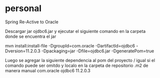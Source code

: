 # personal
Spring Re-Active to Oracle


Descargar jar ojdbc6.jar y ejecutar el siguiente comando en la carpeta donde se encuentra el jar

mvn install:install-file -DgroupId=com.oracle -DartifactId=ojdbc6 -Dversion=11.2.0.3 -Dpackaging=jar -Dfile=ojdbc6.jar -DgeneratePom=true


Luego se agregar la siguiente dependencia al pom del proyecto / igual si el comando puede ser omitdo y localo en la carpeta de repositorio .m2 de manera manual
<dependency>
    <groupId>com.oracle</groupId>
    <artifactId>ojdbc6</artifactId>
    <version>11.2.0.3</version>
</dependency>
